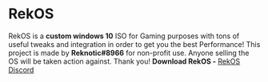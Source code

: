 # RekOS
RekOS is a **custom windows 10** ISO for Gaming purposes with tons of useful tweaks and integration in order to get you the best Performance!
This project is made by **Reknotic#8966** for non-profit use. Anyone selling the OS will be taken action against. Thank you!
**Download RekOS -** [RekOS Discord](https://discord.gg/PMvTHcNHzN)
